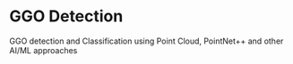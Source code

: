 # GGO Detection
GGO detection and Classification using Point Cloud, PointNet++ and other AI/ML approaches
